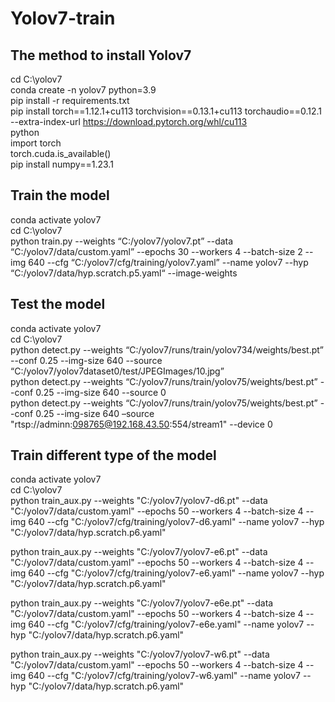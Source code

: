 # Yolov7-train

The method to install Yolov7
------
cd C:\yolov7  
conda create -n yolov7 python=3.9  
pip install -r requirements.txt  
pip install torch==1.12.1+cu113 torchvision==0.13.1+cu113 torchaudio==0.12.1 --extra-index-url https://download.pytorch.org/whl/cu113  
python  
import torch  
torch.cuda.is_available()  
pip install numpy==1.23.1  

Train the model
------
conda activate  yolov7  
cd C:\yolov7  
python train.py --weights “C:/yolov7/yolov7.pt” --data “C:/yolov7/data/custom.yaml” --epochs 30 --workers 4 --batch-size 2 --img 640 --cfg “C:/yolov7/cfg/training/yolov7.yaml” --name yolov7 --hyp “C:/yolov7/data/hyp.scratch.p5.yaml“ --image-weights  

Test the model
------
conda activate  yolov7  
cd C:\yolov7  
python detect.py --weights “C:/yolov7/runs/train/yolov734/weights/best.pt” --conf 0.25 --img-size 640 --source “C:/yolov7/yolov7dataset0/test/JPEGImages/10.jpg”  
python detect.py --weights “C:/yolov7/runs/train/yolov75/weights/best.pt” --conf 0.25 --img-size 640 --source 0  
python detect.py --weights “C:/yolov7/runs/train/yolov75/weights/best.pt” --conf 0.25 --img-size 640 –source "rtsp://adminn:098765@192.168.43.50:554/stream1" --device 0  

Train different type of the model
------
conda activate yolov7  
cd C:\yolov7  
python train_aux.py --weights "C:/yolov7/yolov7-d6.pt" --data "C:/yolov7/data/custom.yaml" --epochs 50 --workers 4 --batch-size 4 --img 640 --cfg "C:/yolov7/cfg/training/yolov7-d6.yaml" --name yolov7 --hyp "C:/yolov7/data/hyp.scratch.p6.yaml"   
 
python train_aux.py --weights "C:/yolov7/yolov7-e6.pt" --data "C:/yolov7/data/custom.yaml" --epochs 50 --workers 4 --batch-size 4 --img 640 --cfg "C:/yolov7/cfg/training/yolov7-e6.yaml" --name yolov7 --hyp "C:/yolov7/data/hyp.scratch.p6.yaml"   

python train_aux.py --weights "C:/yolov7/yolov7-e6e.pt" --data "C:/yolov7/data/custom.yaml" --epochs 50 --workers 4 --batch-size 4 --img 640 --cfg "C:/yolov7/cfg/training/yolov7-e6e.yaml" --name yolov7 --hyp "C:/yolov7/data/hyp.scratch.p6.yaml"   

python train_aux.py --weights "C:/yolov7/yolov7-w6.pt" --data "C:/yolov7/data/custom.yaml" --epochs 50 --workers 4 --batch-size 4 --img 640 --cfg "C:/yolov7/cfg/training/yolov7-w6.yaml" --name yolov7 --hyp "C:/yolov7/data/hyp.scratch.p6.yaml"   




